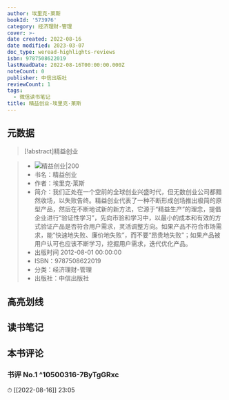 ```yaml
---
author: 埃里克·莱斯
bookId: '573976'
category: 经济理财-管理
cover: >-
date created: 2022-08-16
date modified: 2023-03-07
doc_type: weread-highlights-reviews
isbn: 9787508622019
lastReadDate: 2022-08-16T00:00:00.000Z
noteCount: 0
publisher: 中信出版社
reviewCount: 1
tags:
  - 微信读书笔记
title: 精益创业-埃里克·莱斯
---
```


## 元数据

>[!abstract]精益创业

> - ![精益创业|200](https://wfqqreader-1252317822.image.myqcloud.com/cover/976/573976/t7_573976.jpg)
> - 书名：精益创业
> - 作者：埃里克·莱斯
> - 简介：我们正处在一个空前的全球创业兴盛时代，但无数创业公司都黯然收场，以失败告终。精益创业代表了一种不断形成创场推出极简的原型产品，然后在不断地试新的新方法，它源于“精益生产”的理念，提倡企业进行“验证性学习”，先向市验和学习中，以最小的成本和有效的方式验证产品是否符合用户需求，灵活调整方向。如果产品不符合市场需求，能“快速地失败、廉价地失败”，而不要“昂贵地失败”；如果产品被用户认可也应该不断学习，挖掘用户需求，迭代优化产品。
> - 出版时间 2012-08-01 00:00:00
> - ISBN：9787508622019
> - 分类：经济理财-管理
> - 出版社：中信出版社

## 高亮划线

## 读书笔记

## 本书评论

### 书评 No.1 ^10500316-7ByTgGRxc

⏱ [[2022-08-16]] 23:05
